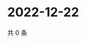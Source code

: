 # 2022-12-22

共 0 条

<!-- BEGIN WEIBO -->
<!-- 最后更新时间 Thu Dec 22 2022 22:01:04 GMT+0800 (China Standard Time) -->

<!-- END WEIBO -->
